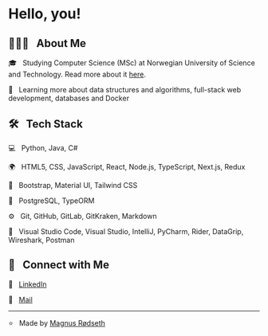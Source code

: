 <h1> Hello, you!</h1>

<h2> 👨🏻‍💻 &nbsp; About Me</h2>

🎓 &nbsp; Studying Computer Science (MSc) at Norwegian University of Science and Technology. Read more about it [here](https://www.ntnu.edu/studies/bit).  

🌱 &nbsp; Learning more about data structures and algorithms, full-stack web development, databases and Docker  


<h2> 🛠 &nbsp; Tech Stack</h2>

💻 &nbsp; Python, Java, C#  

🌍 &nbsp; HTML5, CSS, JavaScript, React, Node.js, TypeScript, Next.js, Redux  

🎨 &nbsp; Bootstrap, Material UI, Tailwind CSS  

📂 &nbsp; PostgreSQL, TypeORM  

⚙️ &nbsp; Git, GitHub, GitLab, GitKraken, Markdown  

🔧 &nbsp; Visual Studio Code, Visual Studio, IntelliJ, PyCharm, Rider, DataGrip, Wireshark, Postman  


<h2> 🤝 &nbsp; Connect with Me </h2>

👔 &nbsp; <a href="https://www.linkedin.com/in/magnus-rodseth/">LinkedIn</a>  

📨 &nbsp; <a href="mailto:magnus.rodseth@gmail.com">Mail</a>  


<hr>

⭐️ &nbsp; Made by [Magnus Rødseth](https://github.com/magnusrodseth)  

